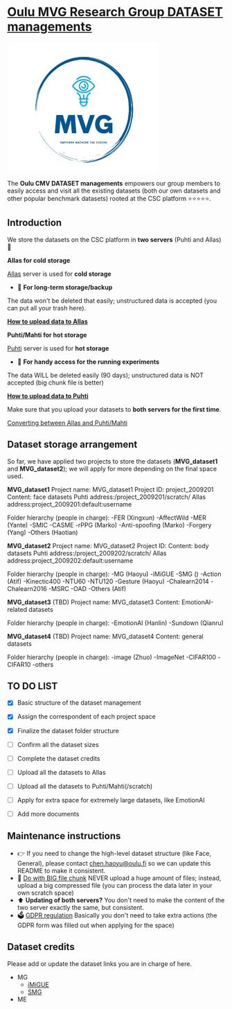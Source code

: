 # [Oulu MVG Research Group DATASET managements](https://www.oulu.fi/en/university/faculties-and-units/faculty-information-technology-and-electrical-engineering/center-machine-vision-and-signal-analysis)

<img src="MVGlogo.PNG" width="350" height="300">

The **Oulu CMV DATASET managements** empowers our group members to easily access and visit all the existing datasets (both our own datasets and other popular benchmark datasets) rooted at the CSC platform ⭐⭐⭐⭐⭐.

## Introduction


We store the datasets on the CSC platform in **two servers** (Puhti and Allas) 🐧

**Allas for cold storage**

[Allas](https://docs.csc.fi/data/Allas/accessing_allas/) server is used for **cold storage**

- 💬  **For long-term storage/backup**

The data won't be deleted that easily; unstructured data is accepted (you can put all your trash here).

[**How to upload data to Allas**](https://docs.csc.fi/data/Allas/using_allas/cyberduck/)

**Puhti/Mahti for hot storage**

[Puhti](https://docs.csc.fi/computing/systems-puhti/) server is used for **hot storage**

- 💬 **For handy access for the running experiments**

The data WILL be deleted easily (90 days); unstructured data is NOT accepted (big chunk file is better)

[**How to upload data to Puhti**](https://docs.csc.fi/data/moving/graphical_transfer/)

Make sure that you upload your datasets to **both servers for the first time**.

[Converting between Allas and Puhti/Mahti](https://docs.csc.fi/data/Allas/accessing_allas/#accessing-allas-in-the-csc-computing-environment-and-other-linux-platforms)

## Dataset storage arrangement

So far, we have applied two projects to store the datasets (**MVG_dataset1** and **MVG_dataset2**); we will apply for more depending on the final space used.

**MVG_dataset1** 
Project name: MVG_dataset1
Project ID: project_2009201
Content: face datasets
Puhti address:/project_2009201/scratch/
Allas address:project_2009201:default:username

Folder hierarchy (people in charge):
-FER (Xingxun)
 -AffectWild
-MER (Yante)
 -SMIC
 -CASME
-rPPG (Marko)
-Anti-spoofing (Marko)
-Forgery (Yang)
-Others (Haotian)

**MVG_dataset2** 
Project name: MVG_dataset2
Project ID: 
Content: body datasets
Puhti address:/project_2009202/scratch/
Allas address:project_2009202:default:username


Folder hierarchy (people in charge):
-MG (Haoyu)
 -iMiGUE 
 -SMG ()
-Action (Atif)
 -Kinectic400
 -NTU60
 -NTU120
-Gesture (Haoyu)
 -Chalearn2014
 -Chalearn2016
 -MSRC
 -OAD
-Others (Atif)

**MVG_dataset3**  (TBD)
Project name: MVG_dataset3
Content: EmotionAI-related datasets

Folder hierarchy (people in charge):
-EmotionAI (Hanlin)
-Sundown (Qianru)

**MVG_dataset4** (TBD)
Project name: MVG_dataset4
Content: general datasets

Folder hierarchy (people in charge):
-image (Zhuo)
 -ImageNet
 -CIFAR100
 -CIFAR10
-others

## TO DO LIST
- [X] Basic structure of the dataset management
- [X] Assign the correspondent of each project space
- [X] Finalize the dataset folder structure
- [ ] Confirm all the dataset sizes
- [ ] Complete the dataset credits
- [ ] Upload all the datasets to Allas
- [ ] Upload all the datasets to Puhti/Mahti(/scratch)
- [ ] Apply for extra space for extremely large datasets, like EmotionAI
- [ ] Add more documents 


## Maintenance instructions
- 👉 If you need to change the high-level dataset structure (like Face, General), please contact chen.haoyu@oulu.fi so we can update this README to make it consistent.
- 🚀 [Do with BIG file chunk](https://docs.csc.fi/support/faq/local_scratch_for_data_processing/) NEVER upload a huge amount of files; instead, upload a big compressed file (you can process the data later in your own scratch space)
- ⬆️ **Updating of both servers?** You don't need to make the content of the two server exactly the same, but consistent.
- 🗳  [GDPR regulation](https://docs.csc.fi/accounts/when-your-project-handles-personal-data/) Basically you don't need to take extra actions (the GDPR form was filled out when applying for the space)


## Dataset credits

Please add or update the dataset links you are in charge of here.

- MG
  - [iMiGUE](https://github.com/linuxsino/iMiGUE)
  - [SMG](https://github.com/mikecheninoulu/SMG)
- ME

